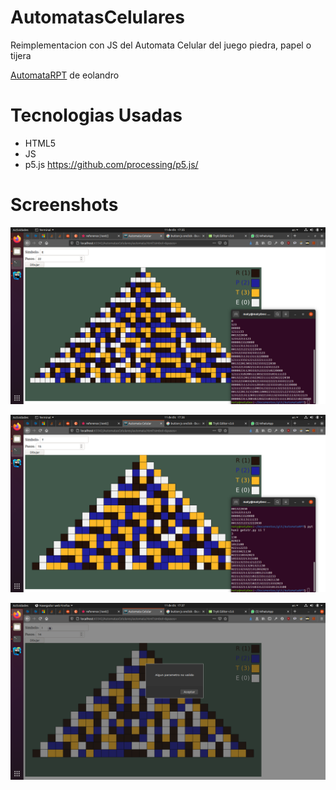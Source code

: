 # AutomatasCelulares

Reimplementacion con JS del Automata Celular del juego piedra, papel o tijera

[AutomataRPT](https://github.com/eolandro/AutomataRPT#automatarpt) de eolandro

# Tecnologias Usadas

- HTML5
- JS
- p5.js https://github.com/processing/p5.js/

# Screenshots

![alt text](https://github.com/codigosChidosFunLog/AutomatasCelulares/blob/master/screenshots/example1.png?raw=true)

![alt text](https://github.com/codigosChidosFunLog/AutomatasCelulares/blob/master/screenshots/example2.png?raw=true)

![alt text](https://github.com/codigosChidosFunLog/AutomatasCelulares/blob/master/screenshots/example3.png?raw=true)

